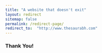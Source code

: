 ```yaml
---
title: "A website that doesn't exit"
layout: redirect
sitemap: false
permalink: /redirect-page/
redirect_to:  "http://www.thesaurabh.com"
---
```


### Thank You!